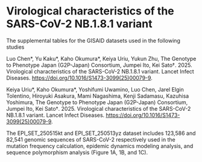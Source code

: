 # Virological characteristics of the SARS-CoV-2 NB.1.8.1 variant
The supplemental tables for the GISAID datasets used in the following studies

Luo Chen*, Yu Kaku*, Kaho Okumura*, Keiya Uriu, Yukun Zhu, The Genotype to Phenotype Japan (G2P-Japan) Consortium, Jumpei Ito, Kei Sato†. 2025. Virological characteristics of the SARS-CoV-2 NB.1.8.1 variant. Lancet Infect Diseases. https://doi.org/10.1016/S1473-3099(25)00079-9.

Keiya Uriu*, Kaho Okumura*, Yoshifumi Uwamino, Luo Chen, Jarel Elgin Tolentino, Hiroyuki Asakura, Mami Nagashima, Kenji Sadamasu, Kazuhisa Yoshimura, The Genotype to Phenotype Japan (G2P-Japan) Consortium, Jumpei Ito, Kei Sato†. 2025. Virological characteristics of the SARS-CoV-2 NB.1.8.1 variant. Lancet Infect Diseases. https://doi.org/10.1016/S1473-3099(25)00079-9.

The EPI_SET_250515kt and EPI_SET_250513yz dataset includes 123,586 and 82,541 genomic sequences of SARS-CoV-2 respectively used in the  mutation frequency calculation, epidemic dynamics modeling analysis, and sequence polymorphism analysis (Figure 1A, 1B, and 1C).
